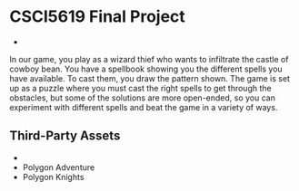 # CSCI5619 Final Project
-
In our game, you play as a wizard thief who wants to infiltrate the castle of cowboy bean. You have a spellbook showing you the different spells you have available. To cast them, you draw the pattern shown. The game is set up as a puzzle where you must cast the right spells to get through the obstacles, but some of the solutions are more open-ended, so you can experiment with different spells and beat the game in a variety of ways. 

## Third-Party Assets
-
- Polygon Adventure 
- Polygon Knights

